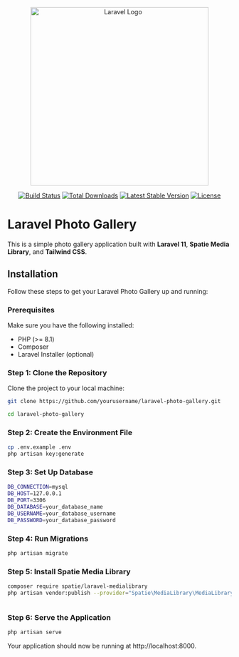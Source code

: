 <p align="center"><a href="https://laravel.com" target="_blank"><img src="https://raw.githubusercontent.com/laravel/art/master/logo-lockup/5%20SVG/2%20CMYK/1%20Full%20Color/laravel-logolockup-cmyk-red.svg" width="400" alt="Laravel Logo"></a></p>

<p align="center">
<a href="https://github.com/laravel/framework/actions"><img src="https://github.com/laravel/framework/workflows/tests/badge.svg" alt="Build Status"></a>
<a href="https://packagist.org/packages/laravel/framework"><img src="https://img.shields.io/packagist/dt/laravel/framework" alt="Total Downloads"></a>
<a href="https://packagist.org/packages/laravel/framework"><img src="https://img.shields.io/packagist/v/laravel/framework" alt="Latest Stable Version"></a>
<a href="https://packagist.org/packages/laravel/framework"><img src="https://img.shields.io/packagist/l/laravel/framework" alt="License"></a>
</p>

# Laravel Photo Gallery

This is a simple photo gallery application built with **Laravel 11**, **Spatie Media Library**, and **Tailwind CSS**.

## Installation

Follow these steps to get your Laravel Photo Gallery up and running:

### Prerequisites

Make sure you have the following installed:

- PHP (>= 8.1)
- Composer
- Laravel Installer (optional)

### Step 1: Clone the Repository

Clone the project to your local machine:

```bash
git clone https://github.com/yourusername/laravel-photo-gallery.git

cd laravel-photo-gallery
```
### Step 2: Create the Environment File
```bash
cp .env.example .env
php artisan key:generate

```
### Step 3: Set Up Database
```bash
DB_CONNECTION=mysql
DB_HOST=127.0.0.1
DB_PORT=3306
DB_DATABASE=your_database_name
DB_USERNAME=your_database_username
DB_PASSWORD=your_database_password


```
### Step 4: Run Migrations
```bash
php artisan migrate


```

### Step 5: Install Spatie Media Library
```bash
composer require spatie/laravel-medialibrary
php artisan vendor:publish --provider="Spatie\MediaLibrary\MediaLibraryServiceProvider"



```

### Step 6: Serve the Application
```bash
php artisan serve


```
Your application should now be running at http://localhost:8000.
